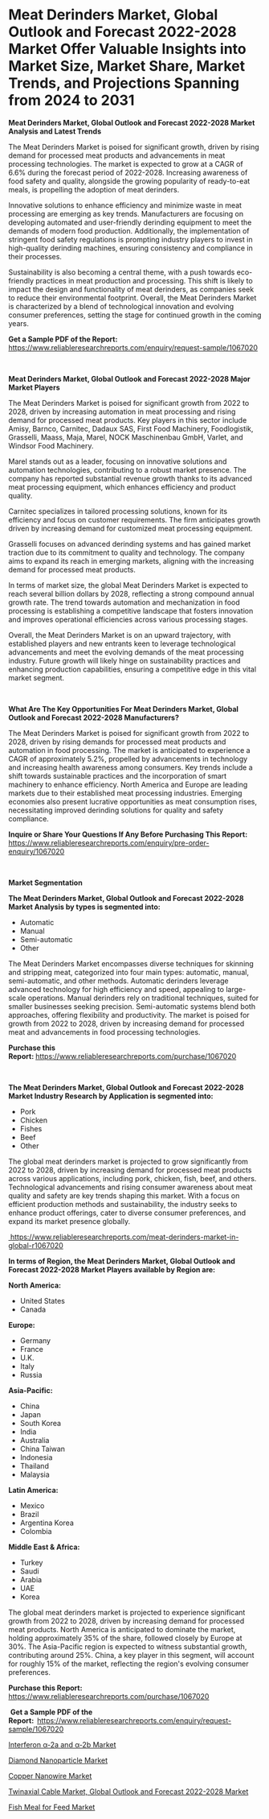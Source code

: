 <p><h1>Meat Derinders Market, Global Outlook and Forecast 2022-2028 Market Offer Valuable Insights into Market Size, Market Share, Market Trends, and Projections Spanning from 2024 to 2031</h1></p><p><strong>Meat Derinders Market, Global Outlook and Forecast 2022-2028 Market Analysis and Latest Trends</strong></p>
<p><p>The Meat Derinders Market is poised for significant growth, driven by rising demand for processed meat products and advancements in meat processing technologies. The market is expected to grow at a CAGR of 6.6% during the forecast period of 2022-2028. Increasing awareness of food safety and quality, alongside the growing popularity of ready-to-eat meals, is propelling the adoption of meat derinders. </p><p>Innovative solutions to enhance efficiency and minimize waste in meat processing are emerging as key trends. Manufacturers are focusing on developing automated and user-friendly derinding equipment to meet the demands of modern food production. Additionally, the implementation of stringent food safety regulations is prompting industry players to invest in high-quality derinding machines, ensuring consistency and compliance in their processes.</p><p>Sustainability is also becoming a central theme, with a push towards eco-friendly practices in meat production and processing. This shift is likely to impact the design and functionality of meat derinders, as companies seek to reduce their environmental footprint. Overall, the Meat Derinders Market is characterized by a blend of technological innovation and evolving consumer preferences, setting the stage for continued growth in the coming years.</p></p>
<p><strong>Get a Sample PDF of the Report:&nbsp;</strong> <a href="https://www.reliableresearchreports.com/enquiry/request-sample/1067020">https://www.reliableresearchreports.com/enquiry/request-sample/1067020</a></p>
<p>&nbsp;</p>
<p><strong>Meat Derinders Market, Global Outlook and Forecast 2022-2028 Major Market Players</strong></p>
<p><p>The Meat Derinders Market is poised for significant growth from 2022 to 2028, driven by increasing automation in meat processing and rising demand for processed meat products. Key players in this sector include Amisy, Barnco, Carnitec, Dadaux SAS, First Food Machinery, Foodlogistik, Grasselli, Maass, Maja, Marel, NOCK Maschinenbau GmbH, Varlet, and Windsor Food Machinery.</p><p>Marel stands out as a leader, focusing on innovative solutions and automation technologies, contributing to a robust market presence. The company has reported substantial revenue growth thanks to its advanced meat processing equipment, which enhances efficiency and product quality.</p><p>Carnitec specializes in tailored processing solutions, known for its efficiency and focus on customer requirements. The firm anticipates growth driven by increasing demand for customized meat processing equipment. </p><p>Grasselli focuses on advanced derinding systems and has gained market traction due to its commitment to quality and technology. The company aims to expand its reach in emerging markets, aligning with the increasing demand for processed meat products.</p><p>In terms of market size, the global Meat Derinders Market is expected to reach several billion dollars by 2028, reflecting a strong compound annual growth rate. The trend towards automation and mechanization in food processing is establishing a competitive landscape that fosters innovation and improves operational efficiencies across various processing stages.</p><p>Overall, the Meat Derinders Market is on an upward trajectory, with established players and new entrants keen to leverage technological advancements and meet the evolving demands of the meat processing industry. Future growth will likely hinge on sustainability practices and enhancing production capabilities, ensuring a competitive edge in this vital market segment.</p></p>
<p>&nbsp;</p>
<p><strong>What Are The Key Opportunities For Meat Derinders Market, Global Outlook and Forecast 2022-2028 Manufacturers?</strong></p>
<p><p>The Meat Derinders Market is poised for significant growth from 2022 to 2028, driven by rising demands for processed meat products and automation in food processing. The market is anticipated to experience a CAGR of approximately 5.2%, propelled by advancements in technology and increasing health awareness among consumers. Key trends include a shift towards sustainable practices and the incorporation of smart machinery to enhance efficiency. North America and Europe are leading markets due to their established meat processing industries. Emerging economies also present lucrative opportunities as meat consumption rises, necessitating improved derinding solutions for quality and safety compliance.</p></p>
<p><strong>Inquire or Share Your Questions If Any Before Purchasing This Report:</strong> <a href="https://www.reliableresearchreports.com/enquiry/pre-order-enquiry/1067020">https://www.reliableresearchreports.com/enquiry/pre-order-enquiry/1067020</a></p>
<p>&nbsp;</p>
<p><strong>Market Segmentation</strong></p>
<p><strong>The Meat Derinders Market, Global Outlook and Forecast 2022-2028 Market Analysis by types is segmented into:</strong></p>
<p><ul><li>Automatic</li><li>Manual</li><li>Semi-automatic</li><li>Other</li></ul></p>
<p><p>The Meat Derinders Market encompasses diverse techniques for skinning and stripping meat, categorized into four main types: automatic, manual, semi-automatic, and other methods. Automatic derinders leverage advanced technology for high efficiency and speed, appealing to large-scale operations. Manual derinders rely on traditional techniques, suited for smaller businesses seeking precision. Semi-automatic systems blend both approaches, offering flexibility and productivity. The market is poised for growth from 2022 to 2028, driven by increasing demand for processed meat and advancements in food processing technologies.</p></p>
<p><strong>Purchase this Report:&nbsp;</strong><a href="https://www.reliableresearchreports.com/purchase/1067020">https://www.reliableresearchreports.com/purchase/1067020</a></p>
<p>&nbsp;</p>
<p><strong>The Meat Derinders Market, Global Outlook and Forecast 2022-2028 Market Industry Research by Application is segmented into:</strong></p>
<p><ul><li>Pork</li><li>Chicken</li><li>Fishes</li><li>Beef</li><li>Other</li></ul></p>
<p><p>The global meat derinders market is projected to grow significantly from 2022 to 2028, driven by increasing demand for processed meat products across various applications, including pork, chicken, fish, beef, and others. Technological advancements and rising consumer awareness about meat quality and safety are key trends shaping this market. With a focus on efficient production methods and sustainability, the industry seeks to enhance product offerings, cater to diverse consumer preferences, and expand its market presence globally.</p></p>
<p><a href="https://www.reliableresearchreports.com/meat-derinders-market-in-global-r1067020">&nbsp;https://www.reliableresearchreports.com/meat-derinders-market-in-global-r1067020</a></p>
<p><strong>In terms of Region, the Meat Derinders Market, Global Outlook and Forecast 2022-2028 Market Players available by Region are:</strong></p>
<p>
    <p> <strong> North America: </strong>
        <ul>
            <li>United States</li>
            <li>Canada</li>
        </ul>
        </p> 
    <p> <strong> Europe: </strong>
        <ul>
            <li>Germany</li>
            <li>France</li>
            <li>U.K.</li>
            <li>Italy</li>
            <li>Russia</li>
        </ul>
        </p> 
    <p> <strong> Asia-Pacific: </strong>
        <ul>
            <li>China</li>
            <li>Japan</li>
            <li>South Korea</li>
            <li>India</li>
            <li>Australia</li>
            <li>China Taiwan</li>
            <li>Indonesia</li>
            <li>Thailand</li>
            <li>Malaysia</li>
        </ul>
        </p> 
    <p> <strong> Latin America: </strong>
        <ul>
            <li>Mexico</li>
            <li>Brazil</li>
            <li>Argentina Korea</li>
            <li>Colombia</li>
        </ul>
        </p> 
    <p> <strong> Middle East & Africa: </strong>
        <ul>
            <li>Turkey</li>
            <li>Saudi</li>
            <li>Arabia</li>
            <li>UAE</li>
            <li>Korea</li>
        </ul>
    </p>
    </p>
<p><p>The global meat derinders market is projected to experience significant growth from 2022 to 2028, driven by increasing demand for processed meat products. North America is anticipated to dominate the market, holding approximately 35% of the share, followed closely by Europe at 30%. The Asia-Pacific region is expected to witness substantial growth, contributing around 25%. China, a key player in this segment, will account for roughly 15% of the market, reflecting the region's evolving consumer preferences.</p></p>
<p><strong>Purchase this Report: </strong><a href="https://www.reliableresearchreports.com/purchase/1067020">https://www.reliableresearchreports.com/purchase/1067020</a></p>
<p>&nbsp;<strong>Get a Sample PDF of the Report:&nbsp;&nbsp;</strong><a href="https://www.reliableresearchreports.com/enquiry/request-sample/1067020">https://www.reliableresearchreports.com/enquiry/request-sample/1067020</a></p>
<p><strong></strong></p>
<p><p><a href="https://issuu.com/reportprime-2/docs/interferon-a-2a-and-a-2b-market-siz_2e0184515d57a0">Interferon α-2a and α-2b Market</a></p><p><a href="https://www.linkedin.com/pulse/diamond-nanoparticle-market-global-share-ranking-overall-pkpie?trackingId=hi79QfrLQ5yPws614ff6BA%3D%3D">Diamond Nanoparticle Market</a></p><p><a href="https://www.linkedin.com/pulse/copper-nanowire-market-size-share-analysis-growth-0yr5e?trackingId=ciRtua2HQyaq05vBbm6X5A%3D%3D">Copper Nanowire Market</a></p><p><a href="https://github.com/Krish2023na/Market-Research-Report-List-6/blob/main/twinaxial-cable-market-global-outlook-and-forecast-2022-2028-market.md">Twinaxial Cable Market, Global Outlook and Forecast 2022-2028 Market</a></p><p><a href="https://issuu.com/reportprime-2/docs/fish-meal-for-feed-market-size-2030_87dadc02eb82d7">Fish Meal for Feed Market</a></p></p>